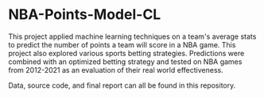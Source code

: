 # NBA-Points-Model-CL

This project applied machine learning techniques on a team's average stats to predict the number of points a team will score in a NBA game. This project also explored various sports betting strategies. Predictions were combined with an optimized betting strategy and tested on NBA games from 2012-2021 as an evaluation of their real world effectiveness.

Data, source code, and final report can all be found in this repository.
